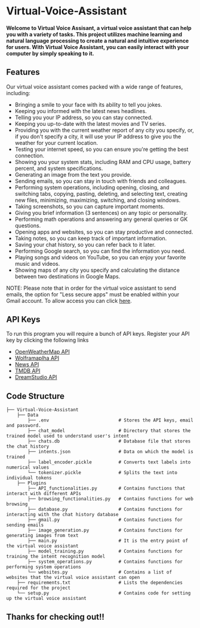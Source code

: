 # Virtual-Voice-Assistant

#### Welcome to Virtual Voice Assisant, a virtual voice assistant that can help you with a variety of tasks. This project utilizes machine learning and natural language processing to create a natural and intuitive experience for users. With Virtual Voice Assistant, you can easily interact with your computer by simply speaking to it.

## Features
Our virtual voice assistant comes packed with a wide range of features, including:
- Bringing a smile to your face with its ability to tell you jokes.
- Keeping you informed with the latest news headlines.
- Telling you your IP address, so you can stay connected.
- Keeping you up-to-date with the latest movies and TV series.
- Providing you with the current weather report of any city you specify, or, if you don't specify a city, it will use your IP address to give you the weather for your current location.
- Testing your internet speed, so you can ensure you're getting the best connection.
- Showing you your system stats, including RAM and CPU usage, battery percent, and system specifications.
- Generating an image from the text you provide.
- Sending emails, so you can stay in touch with friends and colleagues.
- Performing system operations, including opening, closing, and switching tabs, copying, pasting, deleting, and selecting text, creating new files, minimizing, maximizing, switching, and closing windows.
- Taking screenshots, so you can capture important moments.
- Giving you brief information (3 sentences) on any topic or personality.
- Performing math operations and answering any general queries or GK questions.
- Opening apps and websites, so you can stay productive and connected.
- Taking notes, so you can keep track of important information.
- Saving your chat history, so you can refer back to it later.
- Performing Google search, so you can find the information you need.
- Playing songs and videos on YouTube, so you can enjoy your favorite music and videos.
- Showing maps of any city you specify and calculating the distance between two destinations in Google Maps.<br>

NOTE: Please note that in order for the virtual voice assistant to send emails, the option for "Less secure apps" must be enabled within your Gmail account. To allow access you can click [here](https://myaccount.google.com/lesssecureapps).

## API Keys
To run this program you will require a bunch of API keys. Register your API key by clicking the following links
- [OpenWeatherMap API](https://openweathermap.org/api)
- [Wolframaplha API](https://products.wolframalpha.com/api)
- [News API](https://newsapi.org/)
- [TMDB API](https://developers.themoviedb.org/3/getting-started/introduction)
- [DreamStudio API](https://platform.stability.ai/docs/getting-started/authentication)


## Code Structure

    ├── Virtual-Voice-Assistant
        ├── Data                              
            ├── .env                          # Stores the API keys, email and password.
            ├── chat_model                    # Directory that stores the trained model used to understand user's intent
            ├── chats.db                      # Database file that stores the chat history
            ├── intents.json                  # Data on which the model is trained
            ├── label_encoder.pickle          # Converts text labels into numerical values
            └── tokenizer.pickle              # Splits the text into individual tokens
        ├── Plugins
            ├── API_functionalities.py        # Contains functions that interact with different APIs
            ├── browsing_functionalities.py   # Contains functions for web browsing
            ├── database.py                   # Contains functions for interacting with the chat history database
            ├── gmail.py                      # Contains functions for sending emails
            ├── image_generation.py           # Contains functions for generating images from text
            ├── main.py                       # It is the entry point of the virtual voice assistant
            ├── model_training.py             # Contains functions for training the intent recognition model
            ├── system_operations.py          # Contains functions for performing system operations
            └── websites.py                   # Contains a list of websites that the virtual voice assistant can open
        ├── requirements.txt                  # Lists the dependencies required for the project
        └── setup.py                          # Contains code for setting up the virtual voice assistant


## Thanks for checking out!!
